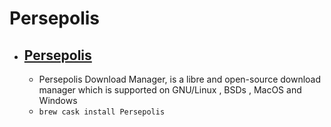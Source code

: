 # Persepolis
- [Persepolis](https://persepolisdm.github.io/)
  - 
  - Persepolis Download Manager, is a libre and open-source download manager which is supported on GNU/Linux , BSDs , MacOS and Windows
  - `brew cask install Persepolis`
